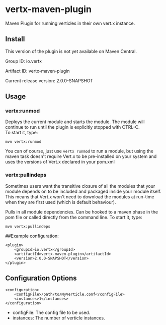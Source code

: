 vertx-maven-plugin
==================

Maven Plugin for running verticles in their own vert.x instance.

Install
-----
This version of the plugin is not yet available on Maven Central.

Group ID: io.vertx

Artifact ID: vertx-maven-plugin

Current release version: 2.0.0-SNAPSHOT


Usage
-----

### vertx:runmod

Deploys the current module and starts the module. The module will continue to run until the plugin is explicitly stopped with CTRL-C.  
To start it, type:

	mvn vertx:runmod

You can of course, just use `vertx runmod` to run a module, but using the maven task doesn't require Vert.x to be pre-installed on
your system and uses the versions of Vert.x declared in your pom.xml


### vertx:pullindeps

Sometimes users want the transitive closure of all the modules that your module depends on to be included and packaged inside your module
itself. This means that Vert.x won't need to download the modules at run-time when they are first used (which is default behaviour).

Pulls in all module dependencies. Can be hooked to a maven phase in the pom file or called directly from the command line.
To start it, type:

	mvn vertx:pullindeps


##Example configuration:

	<plugin>
		<groupId>io.vertx</groupId>
		<artifactId>vertx-maven-plugin</artifactId>
		<version>2.0.0-SNAPSHOT</version>
	</plugin>  


Configuration Options
---------------------

	<configuration>
		<configFile>/path/to/MyVerticle.conf</configFile>
		<instances>1</instances>
	</configuration>

* configFile: The config file to be used.
* instances: The number of verticle instances.
